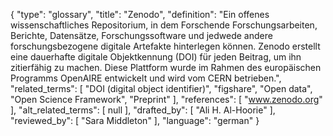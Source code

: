 {
    "type": "glossary",
    "title": "Zenodo",
    "definition": "Ein offenes wissenschaftliches Repositorium, in dem Forschende Forschungsarbeiten, Berichte, Datensätze, Forschungssoftware und jedwede andere forschungsbezogene digitale Artefakte hinterlegen können. Zenodo erstellt eine dauerhafte digitale Objektkennung (DOI) für jeden Beitrag, um ihn zitierfähig zu machen. Diese Plattform wurde im Rahmen des europäischen Programms OpenAIRE entwickelt und wird vom CERN betrieben.",
    "related_terms": [
        "DOI (digital object identifier)",
        "figshare",
        "Open data",
        "Open Science Framework",
        "Preprint"
    ],
    "references": [
        "www.zenodo.org"
    ],
    "alt_related_terms": [
        null
    ],
    "drafted_by": [
        "Ali H. Al-Hoorie"
    ],
    "reviewed_by": [
        "Sara Middleton"
    ],
    "language": "german"
}
